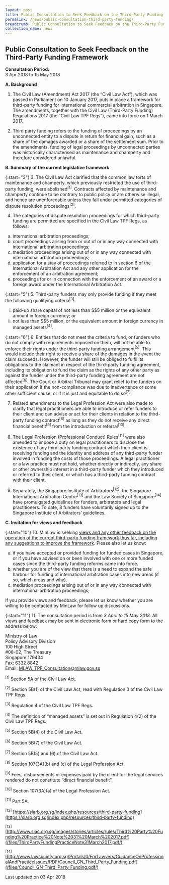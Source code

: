 ```yaml
---
layout: post
title: Public Consultation to Seek Feedback on the Third-Party Funding Framework
permalink: /news/public-consultation-third-party-funding/
breadcrumb: Public Consultation to Seek Feedback on the Third-Party Funding Framework
collection_name: news
---
```


Public Consultation to Seek Feedback on the Third-Party Funding Framework
---

**Consultation Period:**  
3 Apr 2018 to 15 May 2018

**A. Background**

 1. The Civil Law (Amendment) Act 2017 (the “Civil Law Act”), which was passed in Parliament on 10 January 2017, puts in place a framework for third-party funding for international commercial arbitration in Singapore. The amendments, together with the Civil Law (Third-Party Funding) Regulations 2017 (the “Civil Law TPF Regs”), came into force on 1 March 2017.

 2. Third party funding refers to the funding of proceedings by an unconnected entity to a dispute in return for financial gain, such as a share of the damages awarded or a share of the settlement sum. Prior to the amendments, funding of legal proceedings by unconnected parties was historically characterised as maintenance and champerty and therefore considered unlawful.

**B. Summary of the current legislative framework**

{:start="3"}
 3. The Civil Law Act clarified that the common law torts of maintenance and champerty, which previously restricted the use of third-party funding, were abolished<sup>[1]</sup>. Contracts affected by maintenance and champerty continue to be contrary to public policy or are otherwise illegal, and hence are unenforceable unless they fall under permitted categories of dispute resolution proceedings<sup>[2]</sup>.

 4. The categories of dispute resolution proceedings for which third-party funding are permitted are specified in the Civil Law TPF Regs, as follows: 

<ol style="list-style-type: lower-alpha">
  <li>international arbitration proceedings;</li>
  <li>court proceedings arising from or out of or in any way connected with international arbitration proceedings;</li>
  <li>mediation proceedings arising out of or in any way connected with international arbitration proceedings;</li>
  <li>application for a stay of proceedings referred to in section 6 of the International Arbitration Act and any other application for the enforcement of an arbitration agreement;</li>
  <li>proceedings for or in connection with the enforcement of an award or a foreign award under the International Arbitration Act.</li>
</ol>

{:start="5"}
 5. Third-party funders may only provide funding if they meet the following qualifying criteria<sup>[3]</sup>:

<ol style="list-style-type: lower-roman">
  <li>paid-up share capital of not less than S$5 million or the equivalent amount in foreign currency; or</li>
  <li>not less than S$5 million, or the equivalent amount in foreign currency in managed assets<sup>[4]</sup>.</li>
</ol>

{:start="6"}
 6. Entities that do not meet the criteria to fund, or funders who do not comply with requirements imposed on them, will not be able to enforce their rights under the third-party funding arrangement<sup>[5]</sup>. This would include their right to receive a share of the damages in the event the claim succeeds.  However, the funder will still be obliged to fulfil its obligations to the claimant in respect of the third-party funding agreement, including its obligation to fund the claim as the rights of any other party as against the funder under the third-party funding agreement are not affected<sup>[6]</sup>. The Court or Arbitral Tribunal may grant relief to the funders on their application if the non-compliance was due to inadvertence or some other sufficient cause, or if it is just and equitable to do so<sup>[7]</sup>.

 7. Related amendments to the Legal Profession Act were also made to clarify that legal practitioners are able to introduce or refer funders to their client and can advise or act for their clients in relation to the third-party funding contract<sup>[8]</sup> as long as they do not receive any direct financial benefit<sup>[9]</sup> from the introduction or referral<sup>[10]</sup>.

 8. The Legal Profession (Professional Conduct) Rules<sup>[11]</sup> were also amended to impose a duty on legal practitioners to disclose the existence of any third-party funding contract which their client is receiving funding and the identity and address of any third-party funder involved in funding the costs of those proceedings. A legal practitioner or a law practice must not hold, whether directly or indirectly, any share or other ownership interest in a third-party funder which they introduced or referred to their client, or which has a third-party funding contract with their client.

 9. Separately, the Singapore Institute of Arbitrators<sup>[12]</sup>, the Singapore International Arbitration Centre<sup>[13]</sup> and the Law Society of Singapore<sup>[14]</sup> have promulgated guidelines for funders, arbitrators and legal practitioners. To date, 8 funders have voluntarily signed up to the Singapore Institute of Arbitrators’ guidelines.

**C. Invitation for views and feedback**

{:start="10"}
10. MinLaw is seeking <u>views and any other feedback on the operation of the current third-party funding framework thus far, including any suggestions to improve the framework</u>. Please also let us know:

<ol style="list-style-type: lower-alpha">
  <li>if you have accepted or provided funding for funded cases in Singapore, or if you have advised on or been involved with one or more funded cases since the third-party funding reforms came into force.</li>
  <li>whether you are of the view that there is a need to expand the safe harbour for funding of international arbitration cases into new areas (if so, which areas and why).</li>
  <li>mediation proceedings arising out of or in any way connected with international arbitration proceedings;</li>
</ol>

If you provide views and feedback, please let us know whether you are willing to be contacted by MinLaw for follow up discussions.

{:start="11"}
11. The consultation period is from <i>3 April to 15 May 2018</i>. All views and feedback may be sent in electronic form or hard copy form to the address below:

<p class="address-centered">
  Ministry of Law<br>
  Policy Advisory Division<br>
  100 High Street<br>
  #08-02, The Treasury<br>
  Singapore 179434<br>
  Fax: 6332 8842<br>
  Email: <a href="mailto:MLAW_TPF_Consultation@mlaw.gov.sg">MLAW_TPF_Consultation@mlaw.gov.sg</a>
</p>

<sup>[1]</sup>  Section 5A of the Civil Law Act.

<sup>[2]</sup>  Section 5B(1) of the Civil Law Act, read with Regulation 3 of the Civil Law TPF Regs.  

<sup>[3]</sup>  Regulation 4 of the Civil Law TPF Regs.

<sup>[4]</sup>  The definition of “managed assets” is set out in Regulation 4(2) of the Civil Law TPF Regs.

<sup>[5]</sup>  Section 5B(4) of the Civil Law Act.

<sup>[6]</sup>  Section 5B(7) of the Civil Law Act.

<sup>[7]</sup>  Section 5B(5) and (6) of the Civil Law Act.

<sup>[8]</sup>  Section 107(3A)(b) and (c) of the Legal Profession Act.

<sup>[9]</sup>  Fees, disbursements or expenses paid by the client for the legal services rendered do not constitute “direct financial benefit”.

<sup>[10]</sup>  Section 107(3A)(a) of the Legal Profession Act.  

<sup>[11]</sup>  Part 5A.

<sup>[12]</sup>  [https://siarb.org.sg/index.php/resources/third-party-funding](https://siarb.org.sg/index.php/resources/third-party-funding)

<sup>[13]</sup> [http://www.siac.org.sg/images/stories/articles/rules/Third%20Party%20Funding%20Practice%20Note%2031%20March%202017.pdf](/files/ThirdPartyFundingPracticeNote31March2017.pdf/)

<sup>[14]</sup> [http://www.lawsociety.org.sg/Portals/0/ForLawyers/GuidanceOnProfessionalAndPracticeIssues/PDF/Council_GN_Third_Party_Funding.pdf](/files/Council_GN_Third_Party_Funding.pdf/)

<p class="right-side-updated">Last updated on 03 Apr 2018</p>
